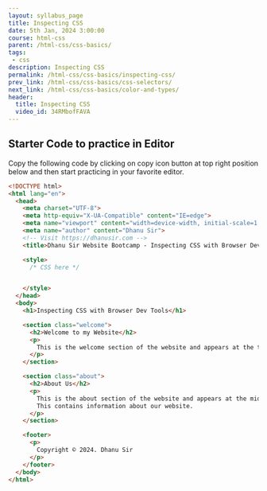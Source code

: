 ```yaml
---
layout: syllabus_page
title: Inspecting CSS
date: 5th Jan, 2024 3:00:00
course: html-css
parent: /html-css/css-basics/
tags:
 - css
description: Inspecting CSS
permalink: /html-css/css-basics/inspecting-css/
prev_link: /html-css/css-basics/css-selectors/
next_link: /html-css/css-basics/color-and-types/
header:
  title: Inspecting CSS
  video_id: 34RMbofFAVA
---
```


## Starter Code to practice in Editor

Copy the following code by clicking on copy icon button at top right position below and then start practicing in your favorite editor.

```html
<!DOCTYPE html>
<html lang="en">
  <head>
    <meta charset="UTF-8">
    <meta http-equiv="X-UA-Compatible" content="IE=edge">
    <meta name="viewport" content="width=device-width, initial-scale=1.0">
    <meta name="author" content="Dhanu Sir">
    <!-- Visit https://dhanusir.com -->
    <title>Dhanu Sir Website Bootcamp - Inspecting CSS with Browser Dev Tools</title>

    <style>
      /* CSS here */


    </style>
  </head>
  <body>
    <h1>Inspecting CSS with Browser Dev Tools</h1>

    <section class="welcome">
      <h2>Welcome to my Website</h2>
      <p>
        This is the welcome section of the website and appears at the top of the website.
      </p>
    </section>

    <section class="about">
      <h2>About Us</h2>
      <p>
        This is the about section of the website and appears at the middle of the website.
        This contains information about our website.
      </p>
    </section>

    <footer>
      <p>
        Copyright © 2024. Dhanu Sir
      </p>
    </footer>
  </body>
</html>
```
